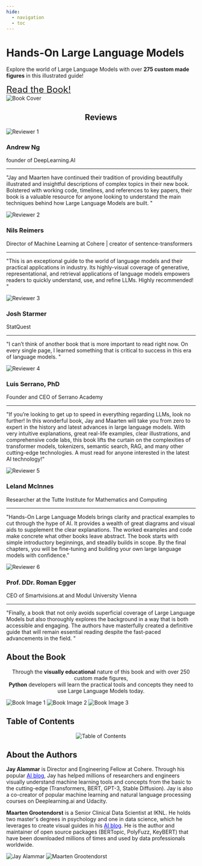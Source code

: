 ```yaml
---
hide:
  - navigation
  - toc
---
```



<div class="hero">
  <div class="hero-content">
    <h1><b>Hands-On Large Language Models</b></h1>
    <p>Explore the world of Large Language Models with over <b>275 custom made figures</b> in this illustrated guide!</p>
    <a href="https://www.amazon.com/Hands-Large-Language-Models-Understanding/dp/1098150961" class="cta-button"><font size="5">Read the Book!</font></a>
  </div>
  <img src="https://raw.githubusercontent.com/HandsOnLLM/Hands-On-Large-Language-Models/main/images/book_cover.png" alt="Book Cover" class="book-cover" style="max-width: 250px; height: auto;">
</div>



<div class="section-wrapper bg-color-1">
  <div class="section-content">
    <b><center><h2 id="reviews">Reviews</h2></center></b>
    <div class="testimonial-grid">
      <div class="testimonial-item">
        <img src="images/andrew.jfif" alt="Reviewer 1" class="testimonial-image disabled-image">
        <h3>Andrew Ng</h3>
        <p class="title">founder of DeepLearning.AI</p>
        <hr>
        <p class="quote">"Jay and Maarten have continued their tradition of providing beautifully illustrated and
insightful descriptions of complex topics in their new book. Bolstered with working code,
timelines, and references to key papers, their book is a valuable resource for anyone
looking to understand the main techniques behind how Large Language Models are built.
"</p>
      </div>
      <div class="testimonial-item">
        <img src="images/nils.jfif" alt="Reviewer 2" class="testimonial-image disabled-image">
        <h3>Nils Reimers</h3>
        <p class="title">Director of Machine Learning
at Cohere | creator of sentence-transformers</p>
        <hr>
        <p class="quote">"This is an exceptional guide to the world of language models and their practical
applications in industry. Its highly-visual coverage of generative, representational, and
retrieval applications of language models empowers readers to quickly understand, use,
and refine LLMs. Highly recommended!
"</p>
      </div>
      <div class="testimonial-item">
        <img src="images/josh.jfif" alt="Reviewer 3" class="testimonial-image disabled-image">
        <h3>Josh Starmer</h3>
        <p class="title">StatQuest</p>
        <hr>
        <p class="quote">"I can’t think of another book that is more important to read right now. On every single
page, I learned something that is critical to success in this era of language models.
"</p>
      </div>
      <div class="testimonial-item">
        <img src="images/luis.jfif" alt="Reviewer 4" class="testimonial-image disabled-image">
        <h3>Luis Serrano, PhD</h3>
        <p class="title">Founder and CEO of Serrano Academy</p>
        <hr>
        <p class="quote">"If you’re looking to get up to speed in everything regarding LLMs, look no further! In
this wonderful book, Jay and Maarten will take you from zero to expert in the history
and latest advances in large language models. With very intuitive explanations, great
real-life examples, clear illustrations, and comprehensive code labs, this book lifts the
curtain on the complexities of transformer models, tokenizers, semantic search, RAG,
and many other cutting-edge technologies. A must read for anyone interested in the
latest AI technology!"</p>
      </div>
      <div class="testimonial-item">
        <img src="images/leland.jfif" alt="Reviewer 5" class="testimonial-image disabled-image">
        <h3>Leland McInnes</h3>
        <p class="title">Researcher at the Tutte Institute for
Mathematics and Computing</p>
        <hr>
        <p class="quote">"Hands-On Large Language Models brings clarity and practical examples to cut through
the hype of AI. It provides a wealth of great diagrams and visual aids to supplement
the clear explanations. The worked examples and code make concrete what other books
leave abstract. The book starts with simple introductory beginnings, and steadily builds in
scope. By the final chapters, you will be fine-tuning and building your own large language
models with confidence."</p>
      </div>
      <div class="testimonial-item">
        <img src="images/roman.jfif" alt="Reviewer 6" class="testimonial-image disabled-image">
        <h3>Prof. DDr. Roman Egger</h3>
        <p class="title">CEO of Smartvisions.at
and Modul University Vienna</p>
        <hr>
        <p class="quote">"Finally, a book that not only avoids superficial coverage of Large Language Models but
also thoroughly explores the background in a way that is both accessible and engaging.
The authors have masterfully created a definitive guide that will remain essential reading
despite the fast-paced advancements in the field.
"</p>
      </div>
    </div>
  </div>
</div>

<div class="section-wrapper bg-color-2">
  <div class="section-content">
    <h2 id="about">About the Book</h2>
    <p style="text-align: center">Through the <b>visually educational</b> nature of this book and with over 250 custom made figures, <br><b>Python</b> developers will learn the practical tools and concepts they need to use Large Language Models today.</p>
    <div class="book-images">
      <img src="images/attention.png" alt="Book Image 1" class="book-image">
      <img src="images/cat.png" alt="Book Image 2" class="book-image">
      <img src="images/bert.png" alt="Book Image 3" class="book-image">
    </div>
  </div>
</div>

<div class="section-wrapper bg-color-3">
  <div class="section-content">
    <h2 id="toc">Table of Contents</h2>
    <center><img src="images/toc.svg" alt="Table of Contents" class="toc-image"></center>
  </div>
</div>



<div class="section-wrapper bg-color-4">
  <div class="section-content authors-section">
    <div class="authors-text">
      <h2 id="authors">About the Authors</h2>
      <p><b>Jay Alammar</b> is Director and Engineering Fellow at Cohere. Through his popular <a href="https://jalammar.github.io/" style="color: blue;">AI blog</a>, Jay has helped millions of researchers and engineers visually understand machine learning tools and concepts from the basic to the cutting-edge
(Transformers, BERT, GPT-3, Stable Diffusion). Jay is also a co-creator of popular
machine learning and natural language processing courses on Deeplearning.ai and
Udacity.</p>
      <p><b>Maarten Grootendorst</b> is a Senior Clinical Data Scientist at IKNL. He holds two master's degrees in psychology and one in data science, which he leverages to create visual guides in his <a href="https://newsletter.maartengrootendorst.com/" style="color: blue;">AI blog</a>. He is the author and maintainer of open source packages (BERTopic, PolyFuzz, KeyBERT) that have been downloaded millions of times and used by data professionals worldwide.</p>
    </div>
    <div class="authors-images">
      <img src="images/jay.jfif" alt="Jay Alammar" class="author-image">
      <img src="images/maarten.jpg" alt="Maarten Grootendorst" class="author-image">
    </div>
  </div>
</div>
